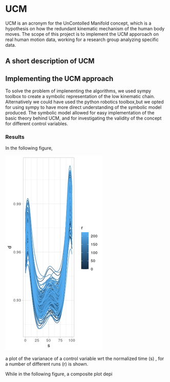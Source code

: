 # UCM
UCM is an acronym for the UnContolled Manifold concept, which is a hypothesis on how the redundant kinematic mechanism of the human body moves.
The scope of this project is to implement the UCM apporoach on real human motion data, working for a research group analyzing specific data. 
## A short description of UCM
## Implementing the UCM approach
To solve the problem of implenenting the algorithms,  we used sympy toolbox to create a symbolic representation of the low kinematic chain. Alternatively we could have used the python robotics toolbox,but we opted for using sympy to have more direct understanding of the symbolic model produced.
The symbolic model allowed for easy implementation of the basic theory behind UCM, and for investigating the validity of the concept for different control variables.

### Results
In the following figure, 

![](https://github.com/GrigorisLionis/UCM/blob/main/traj.jpeg)

a plot of the varianace of a control variable wrt the normalized time (s) , for a number of different runs (r) is shown.  

While in the following figure, a composite plot depi 
